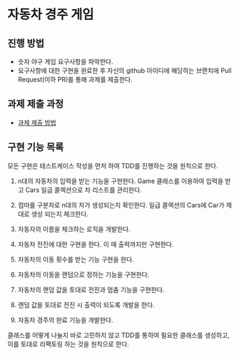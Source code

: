 # 자동차 경주 게임
## 진행 방법
* 숫자 야구 게임 요구사항을 파악한다.
* 요구사항에 대한 구현을 완료한 후 자신의 github 아이디에 해당하는 브랜치에 Pull Request(이하 PR)를 통해 과제를 제출한다.

## 과제 제출 과정
* [과제 제출 방법](https://github.com/next-step/nextstep-docs/tree/master/precourse)

## 구현 기능 목록
모든 구현은 테스트케이스 작성을 먼저 하여 TDD를 진행하는 것을 원칙으로 한다.

1. n대의 자동차의 입력을 받는 기능을 구현한다.
   Game 클래스를 이용하여 입력을 받고 Cars 일급 콜렉션으로 차 리스트를 관리한다.

2. 컴마를 구분자로 n대의 차가 생성되는지 확인한다.
   일급 콜렉션의 Cars에 Car가 제대로 생성 되는지 체크한다.

3. 자동자의 이름을 체크하는 로직을 개발한다.
4. 자동차 전진에 대한 구현을 한다. 이 때 출력까지만 구현한다.
5. 자동차의 이동 횟수를 받는 기능 구현을 한다.
6. 자동차의 이동을 랜덤으로 정하는 기능을 구현한다.
7. 자동차의 랜덤 값을 토대로 전진과 멈춤 기능을 구현한다.
8. 랜덤 값을 토대로 전진 시 출력이 되도록 개발을 한다.
9. 자동차 경주의 완료 기능을 개발한다.

클래스를 어떻게 나눌지 바로 고민하지 않고 TDD를 통하여 필요한 클래스를 생성하고, 이를 토대로 리팩토링 하는 것을 원칙으로 한다.